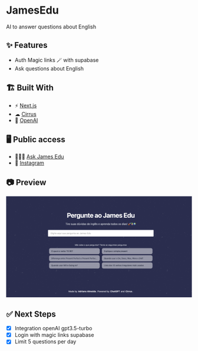 # JamesEdu
AI to answer questions about English

## ✨ Features
- Auth Magic links 🪄 with supabase
- Ask questions about English

## 🏗️ Built With

- ⚡ [Next.js](https://nextjs.org/)
- ☁ [Cirrus](https://www.cirrus-ui.com/)
- 🤖 [OpenAI](https://chat.openai.com/chat)

## 🖥 Public access

- 🤹🏼‍♀️ [Ask James Edu](https://ask-james-edu.vercel.app/)
- 📱 [Instagram](https://www.instagram.com/jamesedu.ingles/)

## 📷 Preview

![](./public/static/images/preview.png)

## ✅ Next Steps
- [x] Integration openAI gpt3.5-turbo
- [x] Login with magic links supabase
- [x] Limit 5 questions per day
